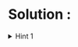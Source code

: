 # Solution : 
<details>
  <summary> Hint 1 </summary>
  
  try reducing the complexity by using segtree
  
  </details>
